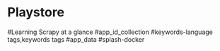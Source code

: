 # Playstore
#Learning Scrapy at a glance
#app_id_collection
#keywords-language tags,keywords tags
#app_data
#splash-docker

